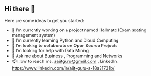 ## Hi there 👋

Here are some ideas to get you started:

- 🔭 I’m currently working on a project named Hallmate (Exam seating management system)
- 🌱 I’m currently learning Python and Cloud Computing 
- 👯 I’m looking to collaborate on Open Source Projects 
- 🤔 I’m looking for help with Data Mining 
- 💬 Ask me about Business , Programming and Networks
- 📫 How to reach me: sajitguru@gmail.com ,  Linkedln: https://www.linkedin.com/in/ajit-guru-s-18a21731b/ 

